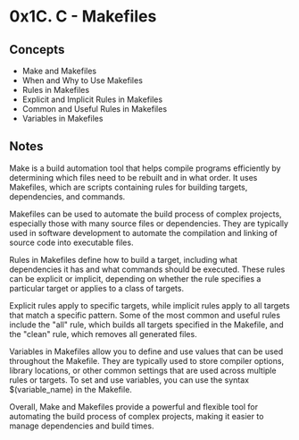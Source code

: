 # 0x1C. C - Makefiles

## Concepts

* Make and Makefiles
* When and Why to Use Makefiles
* Rules in Makefiles
* Explicit and Implicit Rules in Makefiles
* Common and Useful Rules in Makefiles
* Variables in Makefiles

## Notes

Make is a build automation tool that helps compile programs efficiently by determining which files need to be rebuilt and in what order. It uses Makefiles, which are scripts containing rules for building targets, dependencies, and commands.

Makefiles can be used to automate the build process of complex projects, especially those with many source files or dependencies. They are typically used in software development to automate the compilation and linking of source code into executable files.

Rules in Makefiles define how to build a target, including what dependencies it has and what commands should be executed. These rules can be explicit or implicit, depending on whether the rule specifies a particular target or applies to a class of targets.

Explicit rules apply to specific targets, while implicit rules apply to all targets that match a specific pattern. Some of the most common and useful rules include the "all" rule, which builds all targets specified in the Makefile, and the "clean" rule, which removes all generated files.

Variables in Makefiles allow you to define and use values that can be used throughout the Makefile. They are typically used to store compiler options, library locations, or other common settings that are used across multiple rules or targets. To set and use variables, you can use the syntax $(variable_name) in the Makefile.

Overall, Make and Makefiles provide a powerful and flexible tool for automating the build process of complex projects, making it easier to manage dependencies and build times.
